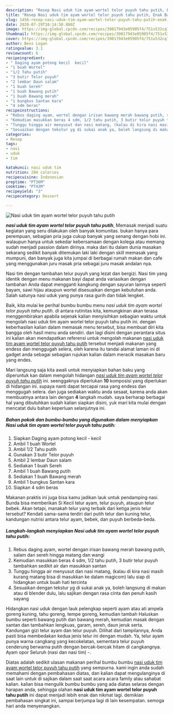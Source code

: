 ```yaml
---
description: "Resep Nasi uduk tim ayam wortel telor puyuh tahu putih, Enak Banget"
title: "Resep Nasi uduk tim ayam wortel telor puyuh tahu putih, Enak Banget"
slug: 1456-resep-nasi-uduk-tim-ayam-wortel-telor-puyuh-tahu-putih-enak-banget
date: 2020-07-29T10:14:50.880Z
image: https://img-global.cpcdn.com/recipes/39017943e05905f4/751x532cq70/nasi-uduk-tim-ayam-wortel-telor-puyuh-tahu-putih-foto-resep-utama.jpg
thumbnail: https://img-global.cpcdn.com/recipes/39017943e05905f4/751x532cq70/nasi-uduk-tim-ayam-wortel-telor-puyuh-tahu-putih-foto-resep-utama.jpg
cover: https://img-global.cpcdn.com/recipes/39017943e05905f4/751x532cq70/nasi-uduk-tim-ayam-wortel-telor-puyuh-tahu-putih-foto-resep-utama.jpg
author: Bess Logan
ratingvalue: 3.1
reviewcount: 6
recipeingredient:
- " Daging ayam potong kecil  kecil"
- "1 buah Wortel"
- "1/2 Tahu putih"
- "3 butir Telor puyuh"
- "2 lembar Daun salam"
- "1 buah Sereh"
- "1 buah Bawang putih"
- "1 buah Bawang merah"
- "1 bungkus Santan kara"
- "4 sdm beras"
recipeinstructions:
- "Rebus daging ayam, wortel dengan irisan bawang merah bawang putih, salam dan sereh hingga matang dan wangi"
- "Kemudian masukkan beras 4 sdm, 1/2 tahu putih, 3 butir telur puyuh tambahkan sedikit air dan masukkan santan"
- "Tunggu hingga air menyusut dan nasi matang, (kalau di kira nasi masih kurang matang bisa di masukkan ke dalam magicom) lalu siap di hidangkan untuk buah hati tercinta"
- "Sesuaikan dengan tekstur yg di sukai anak ya, boleh langsung di makan atau di blender dulu, lalu sajikan dengan rasa cinta dan penuh kasih sayang"
categories:
- Resep
tags:
- nasi
- uduk
- tim

katakunci: nasi uduk tim 
nutrition: 284 calories
recipecuisine: Indonesian
preptime: "PT36M"
cooktime: "PT43M"
recipeyield: "3"
recipecategory: Dessert

---
```



![Nasi uduk tim ayam wortel telor puyuh tahu putih](https://img-global.cpcdn.com/recipes/39017943e05905f4/751x532cq70/nasi-uduk-tim-ayam-wortel-telor-puyuh-tahu-putih-foto-resep-utama.jpg)

<b><i>nasi uduk tim ayam wortel telor puyuh tahu putih</i></b>, Memasak menjadi suatu kegiatan yang seru dilakukan oleh banyak komunitas. bukan hanya para perempuan, sebagian pria juga cukup banyak yang senang dengan hobi ini. walaupun hanya untuk sekedar kebersamaan dengan kolega atau memang sudah menjadi passion dalam dirinya. maka dari itu dalam dunia masakan sekarang sedikit banyak ditemukan laki laki dengan skill memasak yang mumpuni, dan banyak juga kita jumpai di berbagai rumah makan dan cafe yang menggunakan juru masak pria sebagai juru masak andalan nya.

Nasi tim dengan tambahan telur puyuh yang lezat dan bergizi. Nasi tim yang identik dengan menu makanan bayi dapat anda variasikan dengan tambahan Anda dapat mengganti kangkung dengan sayuran lainnya seperti bayam, sawi hijau ataupun wortel disesuaikan dengan kebutuhan anda. Salah satunya nasi uduk yang punya rasa gurih dan tidak lengket.

Baik, kita mulai ke perihal bumbu bumbu menu <i>nasi uduk tim ayam wortel telor puyuh tahu putih</i>. di antara rutinitas kita, kemungkinan akan terasa menggembirakan apabila sejenak kalian menyisihkan sebagian waktu untuk mengolah nasi uduk tim ayam wortel telor puyuh tahu putih ini. dengan keberhasilan kalian dalam memasak menu tersebut, bisa membuat diri kita bangga oleh hasil menu anda sendiri. dan lagi disini dengan perantara situs ini kalian akan mendapatkan referensi untuk mengolah makanan <u>nasi uduk tim ayam wortel telor puyuh tahu putih</u> tersebut menjadi makanan yang endess dan menggugah selera, oleh karena itu tandai alamat laman ini di gadget anda sebagai sebagian rujukan kalian dalam meracik masakan baru yang endes.


Mari langsung saja kita awali untuk menyiapkan bahan baku yang diperuntuk kan dalam mengolah hidangan <u><i>nasi uduk tim ayam wortel telor puyuh tahu putih</i></u> ini. seenggaknya diperlukan <b>10</b> komposisi yang diperlukan di hidangan ini. supaya nanti dapat tercapai rasa yang endess dan menggugah selera. dan juga sediakan waktu anda sesaat, karena anda akan membuatnya antara lain dengan <b>4</b> langkah mudah. saya berharap berbagai hal yang dibutuhkan sudah kalian siapkan disini, yuk mari kita mulai dengan mencatat dulu bahan keperluan selanjutnya ini.

<!--inarticleads1-->

##### Bahan pokok dan bumbu-bumbu yang digunakan dalam menyiapkan Nasi uduk tim ayam wortel telor puyuh tahu putih:

1. Siapkan  Daging ayam potong kecil - kecil
1. Ambil 1 buah Wortel
1. Ambil 1/2 Tahu putih
1. Gunakan 3 butir Telor puyuh
1. Ambil 2 lembar Daun salam
1. Sediakan 1 buah Sereh
1. Ambil 1 buah Bawang putih
1. Sediakan 1 buah Bawang merah
1. Ambil 1 bungkus Santan kara
1. Siapkan 4 sdm beras


Makanan praktis ini juga bisa kamu jadikan lauk untuk pendamping nasi. Bunda bisa memberikan Si Kecil telur ayam, telur puyuh, ataupun telur bebek. Akan tetapi, manakah telur yang terbaik dari ketiga jenis telur tersebut? Kendati sama-sama terdiri dari putih telur dan kuning telur, kandungan nutrisi antara telur ayam, bebek, dan puyuh berbeda-beda. 

<!--inarticleads2-->

##### Langkah-langkah menyiapkan Nasi uduk tim ayam wortel telor puyuh tahu putih:

1. Rebus daging ayam, wortel dengan irisan bawang merah bawang putih, salam dan sereh hingga matang dan wangi
1. Kemudian masukkan beras 4 sdm, 1/2 tahu putih, 3 butir telur puyuh tambahkan sedikit air dan masukkan santan
1. Tunggu hingga air menyusut dan nasi matang, (kalau di kira nasi masih kurang matang bisa di masukkan ke dalam magicom) lalu siap di hidangkan untuk buah hati tercinta
1. Sesuaikan dengan tekstur yg di sukai anak ya, boleh langsung di makan atau di blender dulu, lalu sajikan dengan rasa cinta dan penuh kasih sayang


Hidangkan nasi uduk dengan lauk pelengkap seperti ayam atau ati ampela goreng kuning, tahu goreng, tempe goreng, kemudian tambah Haluskan bumbu seperti bawang putih dan bawang merah, kemudian masak dengan santan dan tambahkan lengkuas, garam, sereh, daun jeruk serta. Kandungan gizi telur ayam dan telur puyuh. Dilihat dari tampilannya, Anda pasti bisa membedakan kedua jenis telur ini dengan mudah. Ya, telur ayam punya warna cangkang yang kecokelatan, sementara telur puyuh cenderung berwarna putih dengan bercak-bercak hitam di cangkangnya. Ayam opor Seluruh (nasi dan nasi tim) -. 

Diatas adalah sedikit ulasan makanan perihal bumbu bumbu <u>nasi uduk tim ayam wortel telor puyuh tahu putih</u> yang sempurna. kami ingin anda sudah memahami dengan pembahasan diatas, dan kalian dapat mengulanginya di saat lain untuk di sajikan dalam saat saat acara acara family atau sahabat kalian. kalian bisa mengulik bumbu bumbu yang ada diatas selaras dengan harapan anda, sehingga olahan <b>nasi uduk tim ayam wortel telor puyuh tahu putih</b> ini dapat menjadi lebih enak dan nikmat lagi. demikian pembahasan singkat ini, sampai berjumpa lagi di lain kesempatan. semoga hari anda menyenangkan.
